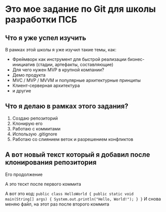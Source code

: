 # Это мое задание по Git для школы разработки ПСБ
## Что я уже успел изучить
В рамках этой школы я уже изучил такие темы, как:
* Фреймворк как инструмент для быстрой реализации бизнес-инициатив (стадии, артефакты, составляющие)
* Для чего нужен MVP в крупной компании?
* Демо продукта
* MVC / MVP / MVVM и популярные архитектурные принципы
* Клиент-серверная архитектура
*  и другие
## Что я делаю в рамках этого задания?
1. Создаю репозиторий
2. Клонирую его
3. Работаю с коммитами
4. Использую .gitignore
5. Работаю со слиянием веток и разрешением конфликтов

## А вот новый текст который я добавил после клонирования репозитория
Его продолжение

А это тескт после первого коммита 

А вот это код:
`
public class HelloWorld {
    public static void main(String[] args) {
        System.out.println("Hello, World!");
    }
}
`
И снова меняю файл, на этот раз после второго коммита
